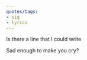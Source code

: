 ```yaml
---
quotes/tags:
- sig
- lyrics
---
```




 Is there a line that I could write 

 Sad enough to make you cry?